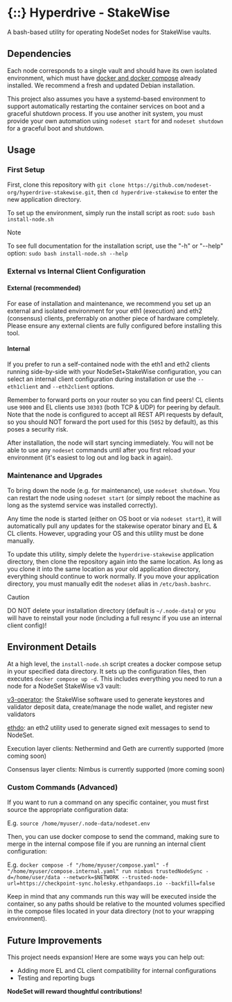 # {::} Hyperdrive - StakeWise

A bash-based utility for operating NodeSet nodes for StakeWise vaults.

## Dependencies

Each node corresponds to a single vault and should have its own isolated environment, which must have [docker and docker compose](https://docs.docker.com/engine/install/) already installed. We recommend a fresh and updated Debian installation.

This project also assumes you have a systemd-based environment to support automatically restarting the container services on boot and a graceful shutdown process. If you use another init system, you must provide your own automation using `nodeset start` for and `nodeset shutdown` for a graceful boot and shutdown.

## Usage

### First Setup

First, clone this repository with `git clone https://github.com/nodeset-org/hyperdrive-stakewise.git`, then `cd hyperdrive-stakewise` to enter the new application directory.

To set up the environment, simply run the install script as root:
`sudo bash install-node.sh`

> [!NOTE]  
> To see full documentation for the installation script, use the "-h" or "--help" option: `sudo bash install-node.sh --help`

### External vs Internal Client Configuration

#### External (recommended)

For ease of installation and maintenance, we recommend you set up an external and isolated environment for your eth1 (execution) and eth2 (consensus) clients, preferrably on another piece of hardware completely. Please ensure any external clients are fully configured before installing this tool.

#### Internal

If you prefer to run a self-contained node with the eth1 and eth2 clients running side-by-side with your NodeSet+StakeWise configuration, you can select an internal client configuration during installation or use the `--eth1client` and `--eth2client` options.

Remember to forward ports on your router so you can find peers! CL clients use `9000` and EL clients use `30303` (both TCP & UDP) for peering by default. Note that the node is configured to accept all REST API requests by default, so you should NOT forward the port used for this (`5052` by default), as this poses a security risk.

After installation, the node will start syncing immediately. You will not be able to use any `nodeset` commands until after you first reload your environment (it's easiest to log out and log back in again).

### Maintenance and Upgrades

To bring down the node (e.g. for maintenance), use `nodeset shutdown`. You can restart the node using `nodeset start` (or simply reboot the machine as long as the systemd service was installed correctly).

Any time the node is started (either on OS boot or via `nodeset start`), it will automatically pull any updates for the stakewise operator binary and EL & CL clients. However, upgrading your OS and this utility must be done manually.

To update this utility, simply delete the `hyperdrive-stakewise` application directory, then clone the repository again into the same location. As long as you clone it into the same location as your old application directory, everything should continue to work normally. If you move your application directory, you must manually edit the `nodeset` alias in `/etc/bash.bashrc`.

> [!CAUTION]
> DO NOT delete your installation directory (default is `~/.node-data`) or you will have to reinstall your node (including a full resync if you use an internal client config)!

## Environment Details

At a high level, the `install-node.sh` script creates a docker compose setup in your specified data directory. It sets up the configuration files, then executes `docker compose up -d`. This includes everything you need to run a node for a NodeSet StakeWise v3 vault:

[v3-operator](https://github.com/stakewise/v3-operator): the StakeWise software used to generate keystores and validator deposit data, create/manage the node wallet, and register new validators

[ethdo](https://github.com/wealdtech/ethdo): an eth2 utility used to generate signed exit messages to send to NodeSet.

Execution layer clients: Nethermind and Geth are currently supported (more coming soon)

Consensus layer clients: Nimbus is currently supported (more coming soon)

### Custom Commands (Advanced)

If you want to run a command on any specific container, you must first source the appropriate configuration data:

E.g. `source /home/myuser/.node-data/nodeset.env`

Then, you can use docker compose to send the command, making sure to merge in the internal compose file if you are running an internal client configuration:

E.g. `docker compose -f "/home/myuser/compose.yaml" -f "/home/myuser/compose.internal.yaml" run nimbus trustedNodeSync -d=/home/user/data --network=$NETWORK --trusted-node-url=https://checkpoint-sync.holesky.ethpandaops.io --backfill=false`

Keep in mind that any commands run this way will be executed inside the container, so any paths should be relative to the mounted volumes specified in the compose files located in your data directory (not to your wrapping environment).

## Future Improvements

This project needs expansion! Here are some ways you can help out:

- Adding more EL and CL client compatibility for internal configurations
- Testing and reporting bugs

**NodeSet will reward thoughtful contributions!**
